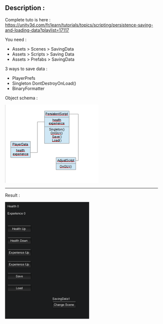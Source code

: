 ## Description :

Complete tuto is here :
https://unity3d.com/fr/learn/tutorials/topics/scripting/persistence-saving-and-loading-data?playlist=17117

You need :
- Assets > Scenes > SavingData
- Assets > Scripts > Saving Data
- Assets > Prefabs > SavingData

3 ways to save data :
- PlayerPrefs
- Singleton DontDestroyOnLoad()
- BinaryFormatter

Object schema :

![GitHub Logo](SchemaObject.png)

<hr/>

Result :

![GitHub Logo](Result.png)